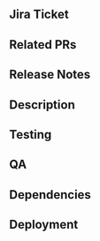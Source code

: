 ## Jira Ticket
<Link to a Jira ticket.>

## Related PRs
<Links to PRs related to this updated and or links to required packages and versions.>

## Release Notes
<Release notes are for non-technical people. You can find release notes in the Jira ticket. Please add your name to the end of the release notes in parentheses.>

## Description
<What was changed.>

## Testing
<Instructions for reviewers to verify your update works. This should contain details for the reviewer to use your new feature. It should not contain information about unit tests.>
<Please include>
<Applicable screenshots>
<Helpful screenshare recordings>
<Data, images or CSVs required to test>
<Comments about other pieces of code that may break>
<Content from the Tests section of the Jira ticket.>

## QA
<Items to add to Ghost Inspector or specific items to test manually with instructions on how to test.>

## Dependencies
<Links to PRs required to go into production before this PR.>

## Deployment
<Please indicate if any of the following are true>
<Includes migrations>
<Includes seeds> 
<Requires downtime>
<Downtime is required if a service is going offline for large migrations or if dependencies in 2 repos needs to be launched at the same time.>
<Use this section to list any scripts that need to run upon deployment.>
